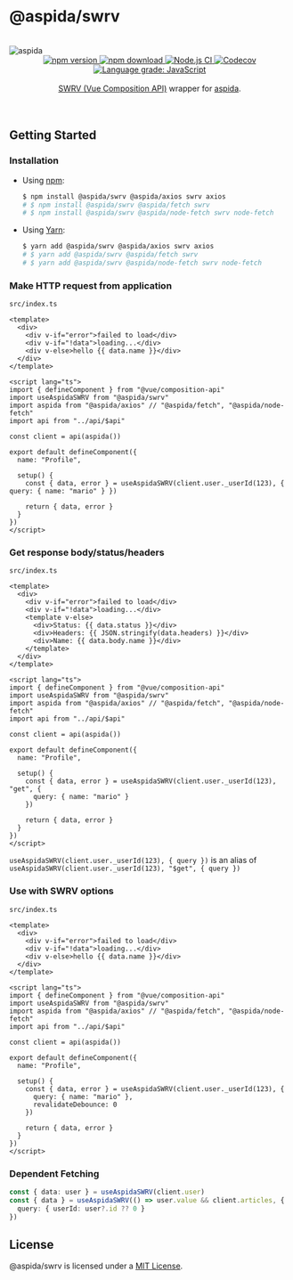 # @aspida/swrv

<br />
<img src="https://aspida.github.io/aspida/logos/png/logo.png" alt="aspida" title="aspida" />
<div align="center">
  <a href="https://www.npmjs.com/package/@aspida/swrv">
    <img src="https://img.shields.io/npm/v/@aspida/swrv" alt="npm version" />
  </a>
  <a href="https://www.npmjs.com/package/@aspida/swrv">
    <img src="https://img.shields.io/npm/dm/@aspida/swrv" alt="npm download" />
  </a>
  <a href="https://github.com/aspida/aspida/actions?query=workflow%3A%22Node.js+CI%22">
    <img src="https://github.com/aspida/aspida/workflows/Node.js%20CI/badge.svg?branch=master" alt="Node.js CI" />
  </a>
  <a href="https://codecov.io/gh/aspida/aspida">
    <img src="https://img.shields.io/codecov/c/github/aspida/aspida.svg" alt="Codecov" />
  </a>
  <a href="https://lgtm.com/projects/g/aspida/aspida/context:javascript">
    <img src="https://img.shields.io/lgtm/grade/javascript/g/aspida/aspida.svg" alt="Language grade: JavaScript" />
  </a>
</div>
<br />
<div align="center"><a href="https://github.com/Kong/swrv">SWRV (Vue Composition API)</a> wrapper for <a href="https://github.com/aspida/aspida/">aspida</a>.</div>
<br />
<br />

## Getting Started

### Installation

- Using [npm](https://www.npmjs.com/):

  ```sh
  $ npm install @aspida/swrv @aspida/axios swrv axios
  # $ npm install @aspida/swrv @aspida/fetch swrv
  # $ npm install @aspida/swrv @aspida/node-fetch swrv node-fetch
  ```

- Using [Yarn](https://yarnpkg.com/):

  ```sh
  $ yarn add @aspida/swrv @aspida/axios swrv axios
  # $ yarn add @aspida/swrv @aspida/fetch swrv
  # $ yarn add @aspida/swrv @aspida/node-fetch swrv node-fetch
  ```

### Make HTTP request from application

`src/index.ts`

```vue
<template>
  <div>
    <div v-if="error">failed to load</div>
    <div v-if="!data">loading...</div>
    <div v-else>hello {{ data.name }}</div>
  </div>
</template>

<script lang="ts">
import { defineComponent } from "@vue/composition-api"
import useAspidaSWRV from "@aspida/swrv"
import aspida from "@aspida/axios" // "@aspida/fetch", "@aspida/node-fetch"
import api from "../api/$api"

const client = api(aspida())

export default defineComponent({
  name: "Profile",

  setup() {
    const { data, error } = useAspidaSWRV(client.user._userId(123), { query: { name: "mario" } })

    return { data, error }
  }
})
</script>
```

### Get response body/status/headers

`src/index.ts`

```vue
<template>
  <div>
    <div v-if="error">failed to load</div>
    <div v-if="!data">loading...</div>
    <template v-else>
      <div>Status: {{ data.status }}</div>
      <div>Headers: {{ JSON.stringify(data.headers) }}</div>
      <div>Name: {{ data.body.name }}</div>
    </template>
  </div>
</template>

<script lang="ts">
import { defineComponent } from "@vue/composition-api"
import useAspidaSWRV from "@aspida/swrv"
import aspida from "@aspida/axios" // "@aspida/fetch", "@aspida/node-fetch"
import api from "../api/$api"

const client = api(aspida())

export default defineComponent({
  name: "Profile",

  setup() {
    const { data, error } = useAspidaSWRV(client.user._userId(123), "get", {
      query: { name: "mario" }
    })

    return { data, error }
  }
})
</script>
```

`useAspidaSWRV(client.user._userId(123), { query })` is an alias of `useAspidaSWRV(client.user._userId(123), "$get", { query })`

### Use with SWRV options

`src/index.ts`

```vue
<template>
  <div>
    <div v-if="error">failed to load</div>
    <div v-if="!data">loading...</div>
    <div v-else>hello {{ data.name }}</div>
  </div>
</template>

<script lang="ts">
import { defineComponent } from "@vue/composition-api"
import useAspidaSWRV from "@aspida/swrv"
import aspida from "@aspida/axios" // "@aspida/fetch", "@aspida/node-fetch"
import api from "../api/$api"

const client = api(aspida())

export default defineComponent({
  name: "Profile",

  setup() {
    const { data, error } = useAspidaSWRV(client.user._userId(123), {
      query: { name: "mario" },
      revalidateDebounce: 0
    })

    return { data, error }
  }
})
</script>
```

### Dependent Fetching

```ts
const { data: user } = useAspidaSWRV(client.user)
const { data } = useAspidaSWRV(() => user.value && client.articles, {
  query: { userId: user?.id ?? 0 }
})
```

## License

@aspida/swrv is licensed under a [MIT License](https://github.com/aspida/aspida/blob/master/packages/aspida-swrv/LICENSE).
